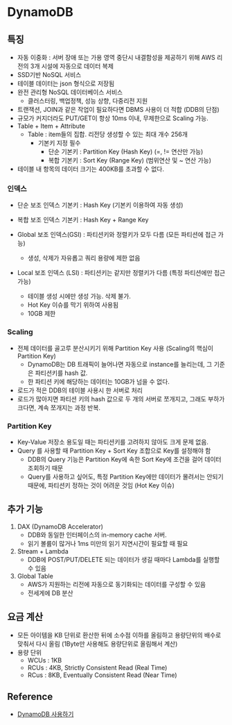 # DynamoDB

## 특징
- 자동 이중화 : 서버 장애 또는 가용 영역 중단시 내결함성을 제공하기 위해 AWS 리전의 3개 시설에 자동으로 데이터 복제
- SSD기반 NoSQL 서비스
- 테이블 데이터는 json 형식으로 저장됨
- 완전 관리형 NoSQL 데이터베이스 서비스
    - 클러스터링, 백업정책, 성능 상향, 다중리전 지원
- 트랜잭션, JOIN과 같은 작업이 필요하다면 DBMS 사용이 더 적합 (DDB의 단점)
- 규모가 커지더라도 PUT/GET이 항상 10ms 이내, 무제한으로 Scaling 가능.
- Table + Item + Attribute
    - Table : item들의 집합. 리전당 생성할 수 있는 최대 개수 256개
        - 기본키 지정 필수 
            - 단순 기본키 : Partition Key (Hash Key) (=, != 연산만 가능)
            - 복합 기본키 : Sort Key (Range Key) (범위연산 및 ~ 연산 가능)
- 테이블 내 항목의 데이터 크기는 400KB를 초과할 수 없다.

### 인덱스
- 단순 보조 인덱스 기본키 : Hash Key (기본키 이용하여 자동 생성)
- 복합 보조 인덱스 기본키 : Hash Key + Range Key

- Global 보조 인덱스(GSI) : 파티션키와 정렬키가 모두 다름 (모든 파티션에 접근 가능)
    - 생성, 삭제가 자유롭고 쿼리 용량에 제한 없음
- Local 보조 인덱스 (LSI) : 파티션키는 같지만 정렬키가 다름 (특정 파티션에만 접근 가능)
    - 테이블 생성 시에만 생성 가능. 삭제 불가. 
    - Hot Key 이슈를 막기 위하여 사용됨
    - 10GB 제한

### Scaling 
- 전체 데이터를 골고루 분산시키기 위해 Partition Key 사용 (Scaling의 핵심이 Partition Key)
    - DynamoDB는 DB 트래픽이 늘어나면 자동으로 instance를 늘리는데, 그 기준은 파티션키를 hash 값. 
    - 한 파티션 키에 해당하는 데이터는 10GB가 넘을 수 없다.
- 로드가 적은 DDB의 테이블 사용시 한 서버로 처리
- 로드가 많아지면 파티션 키의 hash 값으로 두 개의 서버로 쪼개지고, 그래도 부하가 크다면, 계속 쪼개지는 과정 반복.

### Partition Key
- Key-Value 저장소 용도일 때는 파티션키를 고려하지 않아도 크게 문제 없음.
- Query 를 사용할 때 Partition Key + Sort Key 조합으로 Key를 설정해야 함
    - DDB의 Query 기능은 Partition Key에 속한 Sort Key에 조건을 걸어 데이터 조회하기 때문
    - Query를 사용하고 싶어도, 특정 Partition Key에만 데이터가 몰려서는 안되기 때문에, 파티션키 정하는 것이 어려운 것임 (Hot Key 이슈)

## 추가 기능
1. DAX (DynamoDB Accelerator)
    - DDB와 동일한 인터페이스의 in-memory cache 서버. 
    - 읽기 볼륨이 많거나 1ms 미만의 읽기 지연시간이 필요할 때 필요
2. Stream + Lambda
    - DDB에 POST/PUT/DELETE 되는 데이터가 생길 때마다 Lambda를 실행할 수 있음
3. Global Table
    - AWS가 지원하는 리전에 자동으로 동기화되는 데이터를 구성할 수 있음
    - 전세게에 DB 분산

## 요금 계산
- 모든 아이템을 KB 단위로 환산한 뒤에 소수점 이하를 올림하고 용량단위의 배수로 맞춰서 다시 올림 (1Byte만 사용해도 용량단위로 올림해서 계산)
- 용량 단위
    - WCUs : 1KB
    - RCUs : 4KB, Strictly Consistent Read (Real Time)
    - RCus : 8KB, Eventually Consistent Read (Near Time)

## Reference 
- [DynamoDB 사용하기](https://medium.com/@bbirec/dynamodb-%EC%82%AC%EC%9A%A9%ED%95%98%EA%B8%B0-de3fc045c7b8)
